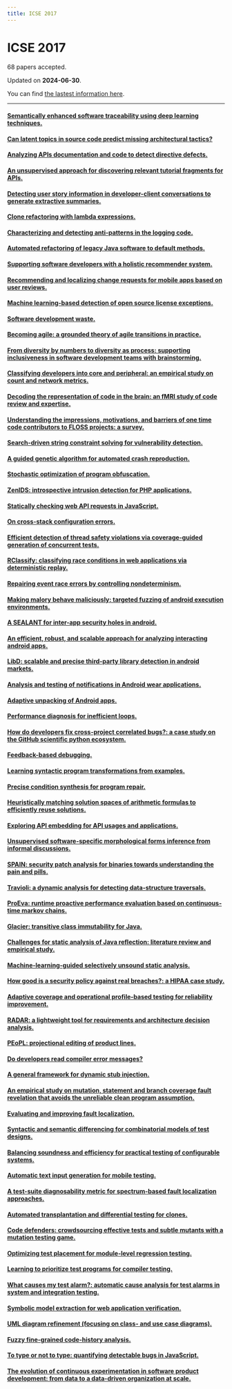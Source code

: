 ```yaml
---
title: ICSE 2017
---
```


# ICSE 2017

68 papers accepted.

Updated on **2024-06-30**.



You can find [the lastest information here](https://dblp.org/db/conf/icse/icse2017.html).

---

#### [Semantically enhanced software traceability using deep learning techniques.](https://doi.org/10.1109/ICSE.2017.9)

#### [Can latent topics in source code predict missing architectural tactics?](https://doi.org/10.1109/ICSE.2017.10)

#### [Analyzing APIs documentation and code to detect directive defects.](https://doi.org/10.1109/ICSE.2017.11)

#### [An unsupervised approach for discovering relevant tutorial fragments for APIs.](https://doi.org/10.1109/ICSE.2017.12)

#### [Detecting user story information in developer-client conversations to generate extractive summaries.](https://doi.org/10.1109/ICSE.2017.13)

#### [Clone refactoring with lambda expressions.](https://doi.org/10.1109/ICSE.2017.14)

#### [Characterizing and detecting anti-patterns in the logging code.](https://doi.org/10.1109/ICSE.2017.15)

#### [Automated refactoring of legacy Java software to default methods.](https://doi.org/10.1109/ICSE.2017.16)

#### [Supporting software developers with a holistic recommender system.](https://doi.org/10.1109/ICSE.2017.17)

#### [Recommending and localizing change requests for mobile apps based on user reviews.](https://doi.org/10.1109/ICSE.2017.18)

#### [Machine learning-based detection of open source license exceptions.](https://doi.org/10.1109/ICSE.2017.19)

#### [Software development waste.](https://doi.org/10.1109/ICSE.2017.20)

#### [Becoming agile: a grounded theory of agile transitions in practice.](https://doi.org/10.1109/ICSE.2017.21)

#### [From diversity by numbers to diversity as process: supporting inclusiveness in software development teams with brainstorming.](https://doi.org/10.1109/ICSE.2017.22)

#### [Classifying developers into core and peripheral: an empirical study on count and network metrics.](https://doi.org/10.1109/ICSE.2017.23)

#### [Decoding the representation of code in the brain: an fMRI study of code review and expertise.](https://doi.org/10.1109/ICSE.2017.24)

#### [Understanding the impressions, motivations, and barriers of one time code contributors to FLOSS projects: a survey.](https://doi.org/10.1109/ICSE.2017.25)

#### [Search-driven string constraint solving for vulnerability detection.](https://doi.org/10.1109/ICSE.2017.26)

#### [A guided genetic algorithm for automated crash reproduction.](https://doi.org/10.1109/ICSE.2017.27)

#### [Stochastic optimization of program obfuscation.](https://doi.org/10.1109/ICSE.2017.28)

#### [ZenIDS: introspective intrusion detection for PHP applications.](https://doi.org/10.1109/ICSE.2017.29)

#### [Statically checking web API requests in JavaScript.](https://doi.org/10.1109/ICSE.2017.30)

#### [On cross-stack configuration errors.](https://doi.org/10.1109/ICSE.2017.31)

#### [Efficient detection of thread safety violations via coverage-guided generation of concurrent tests.](https://doi.org/10.1109/ICSE.2017.32)

#### [RClassify: classifying race conditions in web applications via deterministic replay.](https://doi.org/10.1109/ICSE.2017.33)

#### [Repairing event race errors by controlling nondeterminism.](https://doi.org/10.1109/ICSE.2017.34)

#### [Making malory behave maliciously: targeted fuzzing of android execution environments.](https://doi.org/10.1109/ICSE.2017.35)

#### [A SEALANT for inter-app security holes in android.](https://doi.org/10.1109/ICSE.2017.36)

#### [An efficient, robust, and scalable approach for analyzing interacting android apps.](https://doi.org/10.1109/ICSE.2017.37)

#### [LibD: scalable and precise third-party library detection in android markets.](https://doi.org/10.1109/ICSE.2017.38)

#### [Analysis and testing of notifications in Android wear applications.](https://doi.org/10.1109/ICSE.2017.39)

#### [Adaptive unpacking of Android apps.](https://doi.org/10.1109/ICSE.2017.40)

#### [Performance diagnosis for inefficient loops.](https://doi.org/10.1109/ICSE.2017.41)

#### [How do developers fix cross-project correlated bugs?: a case study on the GitHub scientific python ecosystem.](https://doi.org/10.1109/ICSE.2017.42)

#### [Feedback-based debugging.](https://doi.org/10.1109/ICSE.2017.43)

#### [Learning syntactic program transformations from examples.](https://doi.org/10.1109/ICSE.2017.44)

#### [Precise condition synthesis for program repair.](https://doi.org/10.1109/ICSE.2017.45)

#### [Heuristically matching solution spaces of arithmetic formulas to efficiently reuse solutions.](https://doi.org/10.1109/ICSE.2017.46)

#### [Exploring API embedding for API usages and applications.](https://doi.org/10.1109/ICSE.2017.47)

#### [Unsupervised software-specific morphological forms inference from informal discussions.](https://doi.org/10.1109/ICSE.2017.48)

#### [SPAIN: security patch analysis for binaries towards understanding the pain and pills.](https://doi.org/10.1109/ICSE.2017.49)

#### [Travioli: a dynamic analysis for detecting data-structure traversals.](https://doi.org/10.1109/ICSE.2017.50)

#### [ProEva: runtime proactive performance evaluation based on continuous-time markov chains.](https://doi.org/10.1109/ICSE.2017.51)

#### [Glacier: transitive class immutability for Java.](https://doi.org/10.1109/ICSE.2017.52)

#### [Challenges for static analysis of Java reflection: literature review and empirical study.](https://doi.org/10.1109/ICSE.2017.53)

#### [Machine-learning-guided selectively unsound static analysis.](https://doi.org/10.1109/ICSE.2017.54)

#### [How good is a security policy against real breaches?: a HIPAA case study.](https://doi.org/10.1109/ICSE.2017.55)

#### [Adaptive coverage and operational profile-based testing for reliability improvement.](https://doi.org/10.1109/ICSE.2017.56)

#### [RADAR: a lightweight tool for requirements and architecture decision analysis.](https://doi.org/10.1109/ICSE.2017.57)

#### [PEoPL: projectional editing of product lines.](https://doi.org/10.1109/ICSE.2017.58)

#### [Do developers read compiler error messages?](https://doi.org/10.1109/ICSE.2017.59)

#### [A general framework for dynamic stub injection.](https://doi.org/10.1109/ICSE.2017.60)

#### [An empirical study on mutation, statement and branch coverage fault revelation that avoids the unreliable clean program assumption.](https://doi.org/10.1109/ICSE.2017.61)

#### [Evaluating and improving fault localization.](https://doi.org/10.1109/ICSE.2017.62)

#### [Syntactic and semantic differencing for combinatorial models of test designs.](https://doi.org/10.1109/ICSE.2017.63)

#### [Balancing soundness and efficiency for practical testing of configurable systems.](https://doi.org/10.1109/ICSE.2017.64)

#### [Automatic text input generation for mobile testing.](https://doi.org/10.1109/ICSE.2017.65)

#### [A test-suite diagnosability metric for spectrum-based fault localization approaches.](https://doi.org/10.1109/ICSE.2017.66)

#### [Automated transplantation and differential testing for clones.](https://doi.org/10.1109/ICSE.2017.67)

#### [Code defenders: crowdsourcing effective tests and subtle mutants with a mutation testing game.](https://doi.org/10.1109/ICSE.2017.68)

#### [Optimizing test placement for module-level regression testing.](https://doi.org/10.1109/ICSE.2017.69)

#### [Learning to prioritize test programs for compiler testing.](https://doi.org/10.1109/ICSE.2017.70)

#### [What causes my test alarm?: automatic cause analysis for test alarms in system and integration testing.](https://doi.org/10.1109/ICSE.2017.71)

#### [Symbolic model extraction for web application verification.](https://doi.org/10.1109/ICSE.2017.72)

#### [UML diagram refinement (focusing on class- and use case diagrams).](https://doi.org/10.1109/ICSE.2017.73)

#### [Fuzzy fine-grained code-history analysis.](https://doi.org/10.1109/ICSE.2017.74)

#### [To type or not to type: quantifying detectable bugs in JavaScript.](https://doi.org/10.1109/ICSE.2017.75)

#### [The evolution of continuous experimentation in software product development: from data to a data-driven organization at scale.](https://doi.org/10.1109/ICSE.2017.76)

